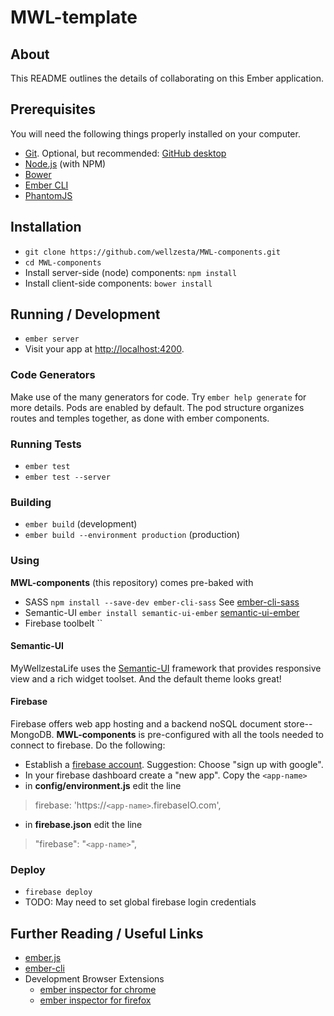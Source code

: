 
# MWL-template

## About

This README outlines the details of collaborating on this Ember application.

## Prerequisites

You will need the following things properly installed on your computer.

* [Git](http://git-scm.com/). Optional, but recommended: [GitHub desktop](https://desktop.github.com/)
* [Node.js](http://nodejs.org/) (with NPM)
* [Bower](http://bower.io/)
* [Ember CLI](http://www.ember-cli.com/)
* [PhantomJS](http://phantomjs.org/)

## Installation

* `git clone https://github.com/wellzesta/MWL-components.git`
* `cd MWL-components`
* Install server-side (node) components: `npm install`
* Install client-side components: `bower install`

## Running / Development

* `ember server`
* Visit your app at [http://localhost:4200](http://localhost:4200).

### Code Generators

Make use of the many generators for code. Try `ember help generate` for more details. Pods are enabled by default. The pod structure organizes routes and temples together, as done with ember components.

### Running Tests

* `ember test`
* `ember test --server`

### Building

* `ember build` (development)
* `ember build --environment production` (production)

### Using

**MWL-components** (this repository) comes pre-baked with 

* SASS `npm install --save-dev ember-cli-sass` See [ember-cli-sass](https://www.npmjs.com/package/ember-cli-sass)
* Semantic-UI `ember install semantic-ui-ember` [semantic-ui-ember](https://www.npmjs.com/package/semantic-ui-ember)
* Firebase toolbelt ``

#### Semantic-UI

MyWellzestaLife uses the [Semantic-UI](http://semantic-ui.com/) framework that provides responsive view and a rich widget toolset. And the default theme looks great!

#### Firebase

Firebase offers web app hosting and a backend noSQL document store--MongoDB. **MWL-components** is pre-configured with all the tools needed to connect to firebase. Do the following:

* Establish a [firebase account](https://www.firebase.com/). Suggestion: Choose "sign up with google".
* In your firebase dashboard create a "new app". Copy the `<app-name>`
* in **config/environment.js** edit the line

> firebase: 'https://`<app-name>`.firebaseIO.com',

* in **firebase.json** edit the line

>   "firebase": "`<app-name>`",

### Deploy

* `firebase deploy`
* TODO: May need to set global firebase login credentials


## Further Reading / Useful Links

* [ember.js](http://emberjs.com/)
* [ember-cli](http://www.ember-cli.com/)
* Development Browser Extensions
  * [ember inspector for chrome](https://chrome.google.com/webstore/detail/ember-inspector/bmdblncegkenkacieihfhpjfppoconhi)
  * [ember inspector for firefox](https://addons.mozilla.org/en-US/firefox/addon/ember-inspector/)


